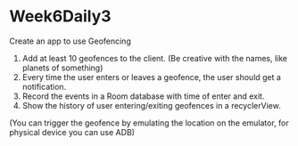 # Week6Daily3

Create an app to use Geofencing

1. Add at least 10 geofences to the client. (Be creative with the names, like planets of something)
2. Every time the user enters or leaves a geofence, the user should get a notification.
3. Record the events in a Room database with time of enter and exit.
4. Show the history of user entering/exiting geofences in a recyclerView.

(You can trigger the geofence by emulating the location on the emulator, for physical device you can use ADB)

